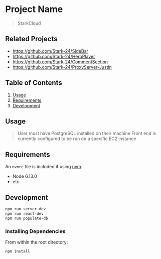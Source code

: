 # Project Name

> StarkCloud


## Related Projects

  - https://github.com/Stark-24/SideBar
  - https://github.com/Stark-24/HeroPlayer 
  - https://github.com/Stark-24/CommentSection 
  - https://github.com/Stark-24/ProxyServer-Justin

## Table of Contents

1. [Usage](#Usage)
1. [Requirements](#requirements)
1. [Development](#development)

## Usage

> User must have PostgreSQL installed on their machine
> Front end is currently configured to be run on a specific EC2 instance

## Requirements

An `nvmrc` file is included if using [nvm](https://github.com/creationix/nvm).

- Node 6.13.0
- etc

## Development

```sh
npm run server-dev
npm run react-dev
npm run populate-db
```

### Installing Dependencies

From within the root directory:

```sh
npm install
```

